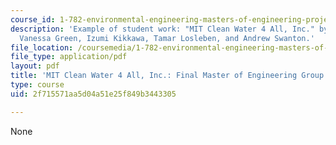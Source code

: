 ```yaml
---
course_id: 1-782-environmental-engineering-masters-of-engineering-project-fall-2007-spring-2008
description: 'Example of student work: "MIT Clean Water 4 All, Inc." by Cash Fitzpatrick,
  Vanessa Green, Izumi Kikkawa, Tamar Losleben, and Andrew Swanton.'
file_location: /coursemedia/1-782-environmental-engineering-masters-of-engineering-project-fall-2007-spring-2008/2f715571aa5d04a51e25f849b3443305_final_ghana.pdf
file_type: application/pdf
layout: pdf
title: 'MIT Clean Water 4 All, Inc.: Final Master of Engineering Group Presentation'
type: course
uid: 2f715571aa5d04a51e25f849b3443305

---
```

None